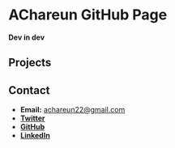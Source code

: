 # AChareun GitHub Page

**Dev in dev**

## Projects

## Contact

- **Email:** achareun22@gmail.com
- **[Twitter](https://twitter.com/AChareun)**
- **[GitHub](https://github.com/achareun)**
- **[LinkedIn](https://www.linkedin.com/in/achareun/)**
